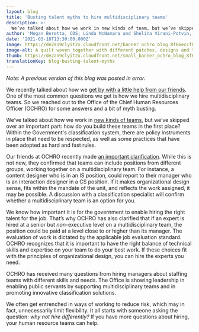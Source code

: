 ```yaml
---
layout: blog
title: 'Busting talent myths to hire multidisciplinary teams'
description: >-
  We’ve talked about how we work in new kinds of team, but we’ve skipped over an important part: how do you build these teams in the first place? In this blog post, we’ve teamed up with the Office of the Chief Human Resource Officer (OCHRO) to answer some of the most common questions we get around hiring multidisciplinary teams. 
author: 'Megan Beretta, CDS; Linda McNamara and Shelina Virani-Potvin, Office of the Chief Human Resources Officer'
date: '2021-03-18T13:30:00.000Z'
image: https://de2an9clyit2x.cloudfront.net/banner_ochro_blog_8f66eccf8f.jpeg
image-alt: A quilt woven together with different patches, designs and team members.
thumb: https://de2an9clyit2x.cloudfront.net/small_banner_ochro_blog_8f66eccf8f.jpeg
translationKey: blog-busting-talent-myths
---
```

*Note: A previous version of this blog was posted in error.*


We recently talked about how we [get by with a little help from our friends](https://digital.canada.ca/2019/03/18/attracting-and-recruiting-top-talent-with-a-little-help-from-our-friends/). One of the most common questions we get is how we hire multidisciplinary teams. So we reached out to  the Office of the Chief Human Resources Officer (OCHRO) for some answers and a bit of myth busting.

We’ve talked about how we work in [new kinds of teams](https://digital.canada.ca/2018/08/21/productive-collaboration/), but we’ve skipped over an important part: how do you build these teams in the first place? Within the Government's classification system, there are policy instruments in place that need to be respected, as well as some practices that have been adopted as hard and fast rules.

Our friends at OCHRO recently made [an important clarification](https://www.canada.ca/en/treasury-board-secretariat/services/information-notice/composition-implementation-multi-disciplinary-teams.html). While this is not new, they confirmed that  teams can include positions from different groups, working together on a multidisciplinary team. For instance, a content designer who is in an IS position, could report to their manager who is an interaction designer in a CS position. If it makes organizational design sense, fits within the mandate of the unit, and reflects the work assigned, it may be possible. A discussion with a classification specialist will confirm whether a multidisciplinary team is an option for you.

We know how important it is for the government to enable hiring the right talent for the job. That’s why OCHRO has also clarified that if an expert is hired at a senior but *non*-executive level on a multidisciplinary team, the position could be paid at a level close to or higher than its manager. The evaluation of work is dictated by the applicable job evaluation standard. OCHRO recognizes that it is important to have the right balance of technical skills and expertise on your team to do your best work. If these choices fit with the principles of organizational design, you can hire the experts you need.

OCHRO has received many questions from hiring managers about staffing teams with different skills and needs. The Office is showing leadership in enabling public servants by supporting multidisciplinary teams and in promoting innovative classification solutions.


We often get entrenched in ways of working to reduce risk, which may in fact, unnecessarily limit flexibility. It all starts with someone asking the question: *why not hire differently?* If you have more questions about hiring, your human resource teams can help. 


